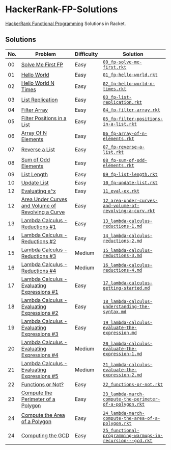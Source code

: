 # HackerRank-FP-Solutions

[HackerRank Functional Programming](https://www.hackerrank.com/domains/fp) Solutions in Racket.

## Solutions

| No. | Problem                                                                                                                                     | Difficulty | Solution                                                                                                                     |
| --- | ------------------------------------------------------------------------------------------------------------------------------------------- | ---------- | ---------------------------------------------------------------------------------------------------------------------------- |
| 00  | [Solve Me First FP](https://www.hackerrank.com/challenges/fp-solve-me-first)                                                                | Easy       | [`00_fp-solve-me-first.rkt`](./src/00_fp-solve-me-first.rkt)                                                                 |
| 01  | [Hello World](https://www.hackerrank.com/challenges/fp-hello-world)                                                                         | Easy       | [`01_fp-hello-world.rkt`](./src/01_fp-hello-world.rkt)                                                                       |
| 02  | [Hello World N Times](https://www.hackerrank.com/challenges/fp-hello-world-n-times)                                                         | Easy       | [`02_fp-hello-world-n-times.rkt`](./src/02_fp-hello-world-n-times.rkt)                                                       |
| 03  | [List Replication](https://www.hackerrank.com/challenges/fp-list-replication)                                                               | Easy       | [`03_fp-list-replication.rkt`](./src/03_fp-list-replication.rkt)                                                             |
| 04  | [Filter Array](https://www.hackerrank.com/challenges/fp-filter-array)                                                                       | Easy       | [`04_fp-filter-array.rkt`](./src/04_fp-filter-array.rkt)                                                                     |
| 05  | [Filter Positions in a List](https://www.hackerrank.com/challenges/fp-filter-positions-in-a-list)                                           | Easy       | [`05_fp-filter-positions-in-a-list.rkt`](./src/05_fp-filter-positions-in-a-list.rkt)                                         |
| 06  | [Array Of N Elements](https://www.hackerrank.com/challenges/fp-array-of-n-elements)                                                         | Easy       | [`06_fp-array-of-n-elements.rkt`](./src/06_fp-array-of-n-elements.rkt)                                                       |
| 07  | [Reverse a List](https://www.hackerrank.com/challenges/fp-reverse-a-list)                                                                   | Easy       | [`07_fp-reverse-a-list.rkt`](./src/07_fp-reverse-a-list.rkt)                                                                 |
| 08  | [Sum of Odd Elements](https://www.hackerrank.com/challenges/fp-sum-of-odd-elements)                                                         | Easy       | [`08_fp-sum-of-odd-elements.rkt`](./src/08_fp-sum-of-odd-elements.rkt)                                                       |
| 09  | [List Length](https://www.hackerrank.com/challenges/fp-list-length)                                                                         | Easy       | [`09_fp-list-length.rkt`](./src/09_fp-list-length.rkt)                                                                       |
| 10  | [Update List](https://www.hackerrank.com/challenges/fp-update-list)                                                                         | Easy       | [`10_fp-update-list.rkt`](./src/10_fp-update-list.rkt)                                                                       |
| 12  | [Evaluating e^x](https://www.hackerrank.com/challenges/eval-ex)                                                                             | Easy       | [`11_eval-ex.rkt`](./src/eval-ex.rkt)                                                                                        |
| 12  | [Area Under Curves and Volume of Revolving a Curve](https://www.hackerrank.com/challenges/area-under-curves-and-volume-of-revolving-a-curv) | Easy       | [`12_area-under-curves-and-volume-of-revolving-a-curv.rkt`](./src/12_area-under-curves-and-volume-of-revolving-a-curv.rkt)   |
| 13  | [Lambda Calculus - Reductions #1](https://www.hackerrank.com/challenges/lambda-calculus-reductions-1)                                       | Easy       | [`13_lambda-calculus-reductions-1.md`](./src/13_lambda-calculus-reductions-1.md)                                             |
| 14  | [Lambda Calculus - Reductions #2](https://www.hackerrank.com/challenges/lambda-calculus-reductions-2)                                       | Easy       | [`14_lambda-calculus-reductions-2.md`](./src/14_lambda-calculus-reductions-2.md)                                             |
| 15  | [Lambda Calculus - Reductions #3](https://www.hackerrank.com/challenges/lambda-calculus-reductions-3)                                       | Medium     | [`15_lambda-calculus-reductions-3.md`](./src/15_lambda-calculus-reductions-3.md)                                             |
| 16  | [Lambda Calculus - Reductions #4](https://www.hackerrank.com/challenges/lambda-calculus-reductions-4)                                       | Medium     | [`16_lambda-calculus-reductions-4.md`](./src/16_lambda-calculus-reductions-4.md)                                             |
| 17  | [Lambda Calculus - Evaluating Expressions #1](https://www.hackerrank.com/challenges/lambda-calculus-getting-started)                        | Easy       | [`17_lambda-calculus-getting-started.md`](./src/17_lambda-calculus-getting-started.md)                                       |
| 18  | [Lambda Calculus - Evaluating Expressions #2](https://www.hackerrank.com/challenges/lambda-calculus-understanding-the-syntax)               | Easy       | [`18_lambda-calculus-understanding-the-syntax.md`](./src/18_lambda-calculus-understanding-the-syntax.md)                     |
| 19  | [Lambda Calculus - Evaluating Expressions #3](https://www.hackerrank.com/challenges/lambda-calculus-evaluate-the-expression)                | Easy       | [`19_lambda-calculus-evaluate-the-expression.md`](l./src/19_ambda-calculus-evaluate-the-expression.md)                       |
| 20  | [Lambda Calculus - Evaluating Expressions #4](https://www.hackerrank.com/challenges/lambda-calculus-evaluate-the-expression-1)              | Medium     | [`20_lambda-calculus-evaluate-the-expression-1.md`](./src/20_lambda-calculus-evaluate-the-expression-1.md)                   |
| 21  | [Lambda Calculus - Evaluating Expressions #5](https://www.hackerrank.com/challenges/lambda-calculus-evaluate-the-expression-2)              | Medium     | [`21_lambda-calculus-evaluate-the-expression-2.md`](./src/21_lambda-calculus-evaluate-the-expression-2.md)                   |
| 22  | [Functions or Not?](https://www.hackerrank.com/challenges/functions-or-not)                                                                 | Easy       | [`22_functions-or-not.rkt`](./src/22_functions-or-not.rkt)                                                                   |
| 23  | [Compute the Perimeter of a Polygon](https://www.hackerrank.com/challenges/lambda-march-compute-the-perimeter-of-a-polygon)                 | Easy       | [`23_lambda-march-compute-the-perimeter-of-a-polygon.rkt`](./src/23_lambda-march-compute-the-perimeter-of-a-polygon.rkt)     |
| 24  | [Compute the Area of a Polygon](https://www.hackerrank.com/challenges/lambda-march-compute-the-area-of-a-polygon)                           | Easy       | [`24_lambda-march-compute-the-area-of-a-polygon.rkt`](./src/24_lambda-march-compute-the-area-of-a-polygon.rkt)               |
| 24  | [Computing the GCD](https://www.hackerrank.com/challenges/functional-programming-warmups-in-recursion---gcd)                                | Easy       | [`25_functional-programming-warmups-in-recursion---gcd.rkt`](./src/25_functional-programming-warmups-in-recursion---gcd.rkt) |

